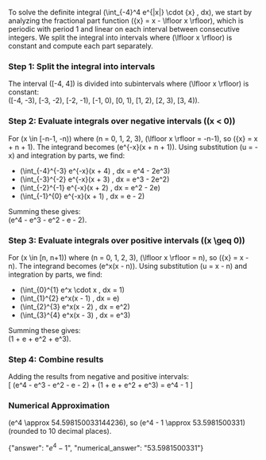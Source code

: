 


To solve the definite integral \(\int_{-4}^4 e^{|x|} \cdot \{x\} \, dx\), we start by analyzing the fractional part function \(\{x\} = x - \lfloor x \rfloor\), which is periodic with period 1 and linear on each interval between consecutive integers. We split the integral into intervals where \(\lfloor x \rfloor\) is constant and compute each part separately.

### Step 1: Split the integral into intervals
The interval \([-4, 4]\) is divided into subintervals where \(\lfloor x \rfloor\) is constant:  
\([-4, -3), [-3, -2), [-2, -1), [-1, 0), [0, 1), [1, 2), [2, 3), [3, 4)\).

### Step 2: Evaluate integrals over negative intervals (\(x < 0\))
For \(x \in [-n-1, -n)\) where \(n = 0, 1, 2, 3\), \(\lfloor x \rfloor = -n-1\), so \(\{x\} = x + n + 1\). The integrand becomes \(e^{-x}(x + n + 1)\). Using substitution \(u = -x\) and integration by parts, we find:
- \(\int_{-4}^{-3} e^{-x}(x + 4) \, dx = e^4 - 2e^3\)
- \(\int_{-3}^{-2} e^{-x}(x + 3) \, dx = e^3 - 2e^2\)
- \(\int_{-2}^{-1} e^{-x}(x + 2) \, dx = e^2 - 2e\)
- \(\int_{-1}^{0} e^{-x}(x + 1) \, dx = e - 2\)

Summing these gives:  
\(e^4 - e^3 - e^2 - e - 2\).

### Step 3: Evaluate integrals over positive intervals (\(x \geq 0\))
For \(x \in [n, n+1)\) where \(n = 0, 1, 2, 3\), \(\lfloor x \rfloor = n\), so \(\{x\} = x - n\). The integrand becomes \(e^x(x - n)\). Using substitution \(u = x - n\) and integration by parts, we find:
- \(\int_{0}^{1} e^x \cdot x \, dx = 1\)
- \(\int_{1}^{2} e^x(x - 1) \, dx = e\)
- \(\int_{2}^{3} e^x(x - 2) \, dx = e^2\)
- \(\int_{3}^{4} e^x(x - 3) \, dx = e^3\)

Summing these gives:  
\(1 + e + e^2 + e^3\).

### Step 4: Combine results
Adding the results from negative and positive intervals:  
\[
(e^4 - e^3 - e^2 - e - 2) + (1 + e + e^2 + e^3) = e^4 - 1
\]

### Numerical Approximation
\(e^4 \approx 54.598150033144236\), so \(e^4 - 1 \approx 53.5981500331\) (rounded to 10 decimal places).

{"answer": "$e^4 - 1$", "numerical_answer": "53.5981500331"}